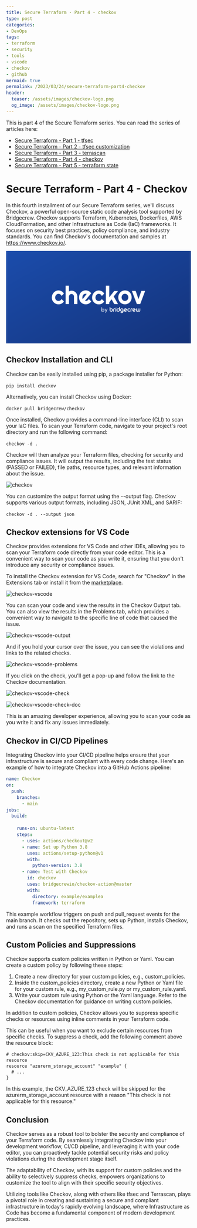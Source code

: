 ```yaml
---
title: Secure Terraform - Part 4 - checkov
type: post
categories:
- DevOps
tags:
- terraform
- security
- tools
- vscode
- checkov
- github
mermaid: true
permalink: /2023/03/24/secure-terraform-part4-checkov
header:
  teaser: /assets/images/checkov-logo.png
  og_image: /assets/images/checkov-logo.png
---
```


This is part 4 of the Secure Terraform series. You can read the series of articles here: 
- [Secure Terraform - Part 1 - tfsec](/2022/12/29/secure-terraform-part1-tfsec) 
- [Secure Terraform - Part 2 - tfsec customization](/2023/01/29/secure-terraform-part2-tfsec-customization)
- [Secure Terraform - Part 3 - terrascan](/2023/03/22/secure-terraform-part3-terrascan)
- [Secure Terraform - Part 4 - checkov](/2023/03/24/secure-terraform-part4-checkov)
- [Secure Terraform - Part 5 - terraform state](/2023/04/05/secure-terraform-part5-terraform-state)

# Secure Terraform - Part 4 - Checkov

In this fourth installment of our Secure Terraform series, we'll discuss Checkov, a powerful open-source static code analysis tool supported by Bridgecrew. Checkov supports Terraform, Kubernetes, Dockerfiles, AWS CloudFormation, and other Infrastructure as Code (IaC) frameworks. It focuses on security best practices, policy compliance, and industry standards. You can find Checkov's documentation and samples at https://www.checkov.io/.

![checkov-logo](/assets/images/checkov-logo.png)

## Checkov Installation and CLI

Checkov can be easily installed using pip, a package installer for Python:

``` pip install checkov ```

Alternatively, you can install Checkov using Docker:

``` docker pull bridgecrew/checkov ```

Once installed, Checkov provides a command-line interface (CLI) to scan your IaC files. To scan your Terraform code, navigate to your project's root directory and run the following command:

``` checkov -d . ```

Checkov will then analyze your Terraform files, checking for security and compliance issues. It will output the results, including the test status (PASSED or FAILED), file paths, resource types, and relevant information about the issue.

![checkov](/assets/images/checkov.png)

You can customize the output format using the --output flag. Checkov supports various output formats, including JSON, JUnit XML, and SARIF:

``` checkov -d . --output json ```

## Checkov extensions for VS Code

Checkov provides extensions for VS Code and other IDEs, allowing you to scan your Terraform code directly from your code editor. This is a convenient way to scan your code as you write it, ensuring that you don't introduce any security or compliance issues.

To install the Checkov extension for VS Code, search for "Checkov" in the Extensions tab or install it from the [marketplace](https://marketplace.visualstudio.com/items?itemName=Bridgecrew.checkov).

![checkov-vscode](/assets/images/checkov-vscode.png)

You can scan your code and view the results in the Checkov Output tab. You can also view the results in the Problems tab, which provides a convenient way to navigate to the specific line of code that caused the issue.

![checkov-vscode-output](/assets/images/checkov-vscode-output.png)

And if you hold your cursor over the issue, you can see the violations and links to the related checks.

![checkov-vscode-problems](/assets/images/checkov-vscode-problems.png)

If you click on the check, you'll get a pop-up and follow the link to the Checkov documentation.

![checkov-vscode-check](/assets/images/checkov-vscode-check.png)

![checkov-vscode-check-doc](/assets/images/checkov-vscode-check-doc.png)

This is an amazing developer experience, allowing you to scan your code as you write it and fix any issues immediately.

## Checkov in CI/CD Pipelines

Integrating Checkov into your CI/CD pipeline helps ensure that your infrastructure is secure and compliant with every code change. Here's an example of how to integrate Checkov into a GitHub Actions pipeline:

```yaml
name: Checkov
on:
  push:
    branches:
      - main
jobs:
  build:

    runs-on: ubuntu-latest
    steps:
      - uses: actions/checkout@v2
      - name: Set up Python 3.8
        uses: actions/setup-python@v1
        with:
          python-version: 3.8
      - name: Test with Checkov
        id: checkov
        uses: bridgecrewio/checkov-action@master
        with:
          directory: example/examplea
          framework: terraform 
```

This example workflow triggers on push and pull_request events for the main branch. It checks out the repository, sets up Python, installs Checkov, and runs a scan on the specified Terraform files.

## Custom Policies and Suppressions

Checkov supports custom policies written in Python or Yaml. You can create a custom policy by following these steps:

1. Create a new directory for your custom policies, e.g., custom_policies.
2. Inside the custom_policies directory, create a new Python or Yaml file for your custom rule, e.g., my_custom_rule.py or my_custom_rule.yaml.
3. Write your custom rule using Python or the Yaml language. Refer to the Checkov documentation for guidance on writing custom policies.

In addition to custom policies, Checkov allows you to suppress specific checks or resources using inline comments in your Terraform code. 

This can be useful when you want to exclude certain resources from specific checks. To suppress a check, add the following comment above the resource block:

```hcl
# checkov:skip=CKV_AZURE_123:This check is not applicable for this resource
resource "azurerm_storage_account" "example" {
  # ...
}
```

In this example, the CKV_AZURE_123 check will be skipped for the azurerm_storage_account resource with a reason "This check is not applicable for this resource."

## Conclusion

Checkov serves as a robust tool to bolster the security and compliance of your Terraform code. By seamlessly integrating Checkov into your development workflow, CI/CD pipeline, and leveraging it with your code editor, you can proactively tackle potential security risks and policy violations during the development stage itself.

The adaptability of Checkov, with its support for custom policies and the ability to selectively suppress checks, empowers organizations to customize the tool to align with their specific security objectives.

Utilizing tools like Checkov, along with others like tfsec and Terrascan, plays a pivotal role in creating and sustaining a secure and compliant infrastructure in today's rapidly evolving landscape, where Infrastructure as Code has become a fundamental component of modern development practices.